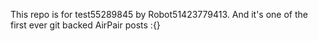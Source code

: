 This repo is for test55289845 by Robot51423779413. And it's one of the first ever git backed AirPair posts :{}